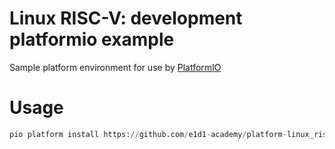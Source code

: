 # Linux RISC-V: development platformio example 

Sample platform environment for use by [PlatformIO](http://platformio.org)

# Usage

```python
pio platform install https://github.com/e1d1-academy/platform-linux_riscv.git
```

